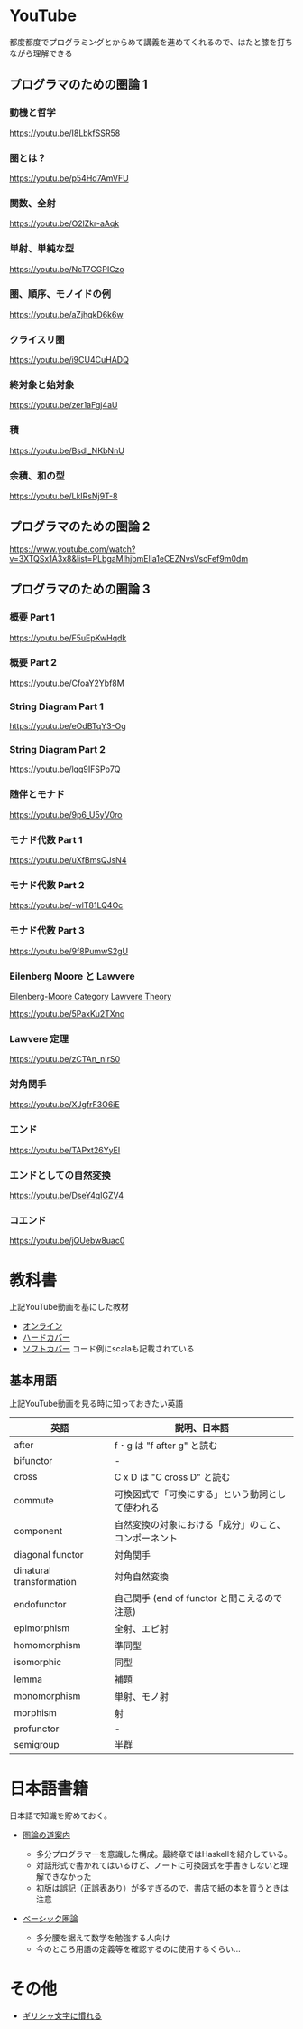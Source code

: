 <!--
title:   プログラマのための圏論
tags:    圏論,関数型プログラミング
id:      c2f9caff20031095751f
private: false
-->
# YouTube

都度都度でプログラミングとからめて講義を進めてくれるので、はたと膝を打ちながら理解できる

## プログラマのための圏論 1

### 動機と哲学

https://youtu.be/I8LbkfSSR58

### 圏とは？

https://youtu.be/p54Hd7AmVFU

### 関数、全射

https://youtu.be/O2lZkr-aAqk

### 単射、単純な型

https://youtu.be/NcT7CGPICzo

### 圏、順序、モノイドの例

https://youtu.be/aZjhqkD6k6w

### クライスリ圏

https://youtu.be/i9CU4CuHADQ

### 終対象と始対象

https://youtu.be/zer1aFgj4aU

### 積

https://youtu.be/Bsdl_NKbNnU

### 余積、和の型

https://youtu.be/LkIRsNj9T-8

## プログラマのための圏論 2

https://www.youtube.com/watch?v=3XTQSx1A3x8&list=PLbgaMIhjbmElia1eCEZNvsVscFef9m0dm

## プログラマのための圏論 3

### 概要 Part 1

https://youtu.be/F5uEpKwHqdk

### 概要 Part 2

https://youtu.be/CfoaY2Ybf8M

### String Diagram Part 1

https://youtu.be/eOdBTqY3-Og

### String Diagram Part 2

https://youtu.be/lqq9IFSPp7Q

### 随伴とモナド

https://youtu.be/9p6_U5yV0ro

### モナド代数 Part 1

https://youtu.be/uXfBmsQJsN4

### モナド代数 Part 2

https://youtu.be/-wlT81LQ4Oc

### モナド代数 Part 3

https://youtu.be/9f8PumwS2gU

### Eilenberg Moore と Lawvere

[Eilenberg-Moore Category](http://nlab-pages.s3.us-east-2.amazonaws.com/nlab/show/Eilenberg-Moore+category)
[Lawvere Theory](https://en.wikipedia.org/wiki/Lawvere_theory)

https://youtu.be/5PaxKu2TXno

### Lawvere 定理

https://youtu.be/zCTAn_nIrS0

### 対角関手

https://youtu.be/XJgfrF3O6iE

### エンド

https://youtu.be/TAPxt26YyEI

### エンドとしての自然変換

https://youtu.be/DseY4qIGZV4

### コエンド

https://youtu.be/jQUebw8uac0

# 教科書

上記YouTube動画を基にした教材

- [オンライン](https://bartoszmilewski.com/2014/10/28/category-theory-for-programmers-the-preface/)
- [ハードカバー](https://www.blurb.com/b/9621951-category-theory-for-programmers-new-edition-hardco)
- [ソフトカバー](https://www.blurb.com/b/9603882-category-theory-for-programmers-scala-edition-pape) コード例にscalaも記載されている

## 基本用語

上記YouTube動画を見る時に知っておきたい英語

| 英語                     | 説明、日本語                                                   |
|--------------------------|----------------------------------------------------------------|
| after                    | f・g は "f after g" と読む                                     |
| bifunctor                | -                                                              |
| cross                    | C x D は "C cross D" と読む                                    |
| commute                  | 可換図式で「可換にする」という動詞として使われる               |
| component                | 自然変換の対象における「成分」のこと、コンポーネント           |
| diagonal functor         | 対角関手                                                       |
| dinatural transformation | 対角自然変換                                                   |
| endofunctor              | 自己関手 (end of functor と聞こえるので注意)                   |
| epimorphism              | 全射、エピ射                                                   |
| homomorphism             | 準同型                                                         |
| isomorphic               | 同型                                                           |
| lemma                    | 補題                                                           |
| monomorphism             | 単射、モノ射                                                   |
| morphism                 | 射                                                             |
| profunctor               | -                                                              |
| semigroup                | 半群                                                           |

# 日本語書籍

日本語で知識を貯めておく。

- [圏論の道案内](https://gihyo.jp/book/2019/978-4-297-10723-9)
  - 多分プログラマーを意識した構成。最終章ではHaskellを紹介している。
  - 対話形式で書かれてはいるけど、ノートに可換図式を手書きしないと理解できなかった
  - 初版は誤記（正誤表あり）が多すぎるので、書店で紙の本を買うときは注意

- [ベーシック圏論](https://www.maruzen-publishing.co.jp/smp/item/b295027.html)
  - 多分腰を据えて数学を勉強する人向け
  - 今のところ用語の定義等を確認するのに使用するぐらい...

# その他

- [ギリシャ文字に慣れる](2020-05-26_Mathematics_8fe145567d1951284c57.md)